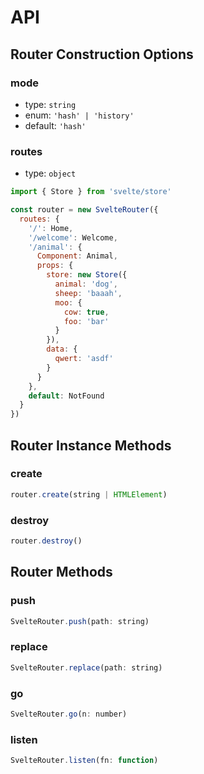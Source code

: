 # API

## Router Construction Options

### mode

* type: `string`
* enum: `'hash' | 'history'`
* default: `'hash'`

### routes

* type: `object`

```javascript
import { Store } from 'svelte/store'

const router = new SvelteRouter({
  routes: {
    '/': Home,
    '/welcome': Welcome,
    '/animal': {
      Component: Animal,
      props: {
        store: new Store({
          animal: 'dog',
          sheep: 'baaah',
          moo: {
            cow: true,
            foo: 'bar'
          }
        }),
        data: {
          qwert: 'asdf'
        }
      }
    },
    default: NotFound
  }
})
```

## Router Instance Methods

### create

```javascript
router.create(string | HTMLElement)
```

### destroy

```javascript
router.destroy()
```

## Router Methods

### push

```javascript
SvelteRouter.push(path: string)
```

### replace

```javascript
SvelteRouter.replace(path: string)
```

### go

```javascript
SvelteRouter.go(n: number)
```

### listen

```javascript
SvelteRouter.listen(fn: function)
```
